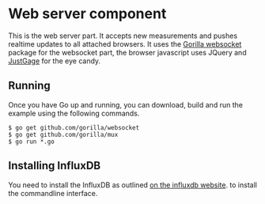 # Web server component

This is the web server part. It accepts new measurements and pushes
realtime updates to all attached browsers. It uses the 
[Gorilla websocket](https://github.com/gorilla/websocket) package for
the websocket part, the browser javascript uses JQuery and
[JustGage](http://justgage.com/) for the eye candy.

## Running 

Once you have Go up and running, you can download, build and run the example
using the following commands.

    $ go get github.com/gorilla/websocket
    $ go get github.com/gorilla/mux
    $ go run *.go

## Installing InfluxDB

You need to install the InfluxDB as outlined [on the influxdb
website](http://influxdb.com/docs/v0.7/introduction/installation.html).
to install the commandline interface.


